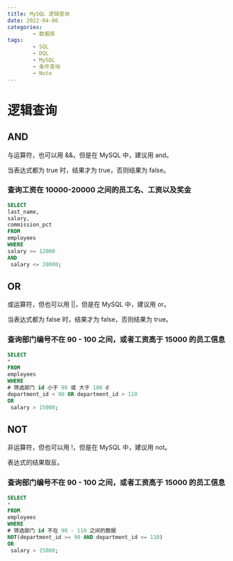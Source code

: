 ```yaml
---
title: MySQL 逻辑查询
date: 2022-04-06
categories:
        - 数据库
tags:
        - SQL
        - DQL
        - MySQL
        - 条件查询
        - Note
---
```


# 逻辑查询

## AND

与运算符，也可以用 &&，但是在 MySQL 中，建议用 and。

当表达式都为 true 时，结果才为 true，否则结果为 false。

### 查询工资在 10000-20000 之间的员工名、工资以及奖金

```sql
SELECT
last_name,
salary,
commission_pct
FROM
employees
WHERE
salary >= 12000
AND
 salary <= 20000;
```

## OR

或运算符，但也可以用 ||，但是在 MySQL 中，建议用 or。

当表达式都为 false 时，结果才为 false，否则结果为 true。

### 查询部门编号不在 90 - 100 之间，或者工资高于 15000 的员工信息

```sql
SELECT
*
FROM
employees
WHERE
# 筛选部门 id 小于 90 或 大于 100 d
department_id < 90 OR department_id > 110
OR
 salary > 15000;
```

## NOT

非运算符，但也可以用 !，但是在 MySQL 中，建议用 not。

表达式的结果取反。

### 查询部门编号不在 90 - 100 之间，或者工资高于 15000 的员工信息

```sql
SELECT
*
FROM
employees
WHERE
# 筛选部门 id 不在 90 - 110 之间的数据
NOT(department_id >= 90 AND department_id <= 110)
OR
 salary > 15000;
```
